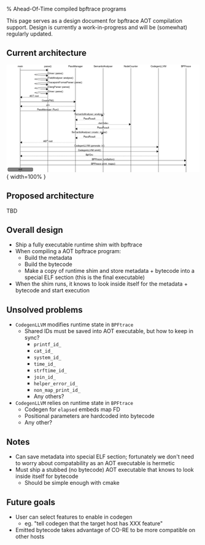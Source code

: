 % Ahead-Of-Time compiled bpftrace programs

This page serves as a design document for bpftrace AOT compilation support.
Design is currently a work-in-progress and will be (somewhat) regularly updated.

## Current architecture

![](../examples/aot-bpftrace/old-architecture.png){ width=100% }

## Proposed architecture

TBD

## Overall design

* Ship a fully executable runtime shim with bpftrace
* When compiling a AOT bpftrace program:
  * Build the metadata
  * Build the bytecode
  * Make a copy of runtime shim and store metadata + bytecode into a special
    ELF section (this is the final executable)
* When the shim runs, it knows to look inside itself for the metadata + bytecode
  and start execution

## Unsolved problems

* `CodegenLLVM` modifies runtime state in `BPFtrace`
  * Shared IDs must be saved into AOT executable, but how to keep in sync?
    * `printf_id_`
    * `cat_id_`
    * `system_id_`
    * `time_id_`
    * `strftime_id_`
    * `join_id_`
    * `helper_error_id_`
    * `non_map_print_id_`
    * Any others?
* `CodegenLLVM` relies on runtime state in `BPFtrace`
  * Codegen for `elapsed` embeds map FD
  * Positional parameters are hardcoded into bytecode
  * Any other?

## Notes

* Can save metadata into special ELF section; fortunately we don't need to
  worry about compatability as an AOT executable is hermetic
* Must ship a stubbed (no bytecode) AOT executable that knows to look inside
  itself for bytecode
  * Should be simple enough with cmake

## Future goals

* User can select features to enable in codegen
  * eg. "tell codegen that the target host has XXX feature"
* Emitted bytecode takes advantage of CO-RE to be more compatible on other
  hosts
